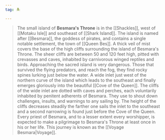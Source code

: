 ```yaml
---
tag: 🏝️

---
```


> The small island of **Besmara's Throne** is in the [[Shackles]], west of [[Motaku Isle]] and southeast of [[Shark Island]]. The island is named after [[Besmara]], the goddess of pirates, and contains a single notable settlement, the town of [[Queen Bes]].
> A thick veil of mist covers the base of the high cliffs surrounding the island of Besmara's Throne. The sheer cliffs are between 50 and 120 feet high, pitted with crevasses and caves, inhabited by carnivorous winged reptiles and birds. Approaching the sacred island is very dangerous. Those that survived the flying predators, and reach the fog, they find rocky spines lurking just below the water. A wide inlet just west of the northern curve of the island which leads to the southeast and finally emerges gloriously into the beautiful [[Cove of the Queen]]. The cliffs of the wide inlet are dotted with caves and perches, each voluntarily inhabited by penitent adherents of Besmara. They use to shout down challenges, insults, and warnings to any sailing by. The height of the cliffs decreases steadily the farther one sails the inlet to the southeast and a second narrowing is found just before the Cove of the Queen.
> Every priest of Besmara, and to a lesser extent every worshipper, is expected to make a pilgrimage to Besmara's Throne at least once in his or her life. This journey is known as the [[Voyage Besmara|Voyage]].








